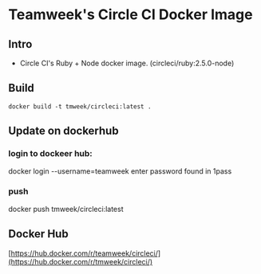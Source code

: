 # Teamweek's Circle CI Docker Image

## Intro

- Circle CI's Ruby + Node docker image. (circleci/ruby:2.5.0-node)

## Build

`docker build -t tmweek/circleci:latest .`

## Update on dockerhub

### login to dockeer hub:

docker login --username=teamweek
enter password found in 1pass

### push

docker push tmweek/circleci:latest

## Docker Hub

[https://hub.docker.com/r/teamweek/circleci/](https://hub.docker.com/r/tmweek/circleci/)

